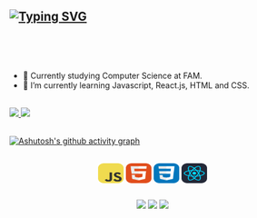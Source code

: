 

## [![Typing SVG](https://readme-typing-svg.herokuapp.com/?color=333&size=35&center=true&vCenter=true&width=1000&lines=HELLO,+My+name+is+Angel+Alves!;I'm+23+years+old;I'm+from+Brazil;I+am+a+computer+science+student;Be+Welcome!+:%29)](https://git.io/typing-svg)
<br>
<br>
<br>




- 📖 Currently studying Computer Science at FAM.
- 🤖 I’m currently learning Javascript, React.js, HTML and CSS.


<br>

 <div>
  <a href="https://github.com/angelalvess">
  <img height="185em" src="https://github-readme-stats.vercel.app/api?username=angelalvess&show_icons=true&theme=dracula&include_all_commits=true&count_private=true"/>
  <img height="185em" src="https://github-readme-stats.vercel.app/api/top-langs/?username=angelalvess&layout=compact&langs_count=16&theme=dracula"/>
</div>
<br>

 [![Ashutosh's github activity graph](https://github-readme-activity-graph.vercel.app/graph?username=angelalvess&bg_color=0d1117&color=b13583&line=b13583&point=ff9494&area=true&hide_border=true)](https://github.com/ashutosh00710/github-readme-activity-graph)
 
<div align="center" style="display: inline_block"><br>
     <img align="center"  height="35" width="45" src="https://raw.githubusercontent.com/tandpfun/skill-icons/59059d9d1a2c092696dc66e00931cc1181a4ce1f/icons/JavaScript.svg">
     <img align="center"  height="35" width="45" src="https://raw.githubusercontent.com/tandpfun/skill-icons/59059d9d1a2c092696dc66e00931cc1181a4ce1f/icons/HTML.svg">
     <img align="center"  height="35" width="45" src="https://raw.githubusercontent.com/tandpfun/skill-icons/59059d9d1a2c092696dc66e00931cc1181a4ce1f/icons/CSS.svg">
     <img align="center"  height="35" width="45" src="https://raw.githubusercontent.com/tandpfun/skill-icons/59059d9d1a2c092696dc66e00931cc1181a4ce1f/icons/React-Dark.svg">
   
   </div>
   
##

 <div align="center" style="display: inline_block"> 
    <a href="https://discord.gg/angelalvess" target="_blank"><img src="https://img.shields.io/badge/Discord-7289DA?style=for-the-badge&logo=discord&logoColor=white" target="_blank"></a>
    <a href="https://instagram.com/angell1000000"  target="_blank"><img src="https://img.shields.io/badge/-Instagram-%23E4405F?style=for-the-badge&logo=instagram&logoColor=white" target="_blank"></a>
    <a href="https://www.linkedin.com/in/angelalvess/" target="_blank"><img src="https://img.shields.io/badge/-LinkedIn-%230077B5?style=for-the-badge&logo=linkedin&logoColor=white" target="_blank"></a>
  </div>
